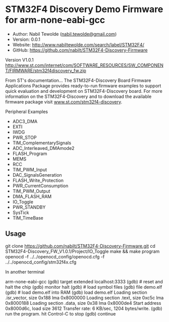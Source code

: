 STM32F4 Discovery Demo Firmware for arm-none-eabi-gcc
==========================================

* Author:    Nabil Tewolde (<nabil.tewolde@gmail.com>)
* Version:   0.0.1
* Website:   <http://www.nabiltewolde.com/search/label/STM32F4/>
* GitHub:    <https://github.com/nabilt/STM32F4-Discovery-Firmware>


Version V1.0.1
<http://www.st.com/internet/com/SOFTWARE_RESOURCES/SW_COMPONENT/FIRMWARE/stm32f4discovery_fw.zip>

From ST's documentation...
The STM32F4-Discovery Board Firmware Applications Package provides ready-to-run firmware examples to support quick evaluation and development on STM32F4-Discovery board. For more information on the STM32F4-Discovery and to download the available firmware package visit www.st.com/stm32f4-discovery.

Peripheral Examples
* ADC3_DMA			
* EXTI
* IWDG
* PWR_STOP
* TIM_ComplementarySignals
* ADC_Interleaved_DMAmode2	
* FLASH_Program			
* MEMS				
* RCC				
* TIM_PWM_Input
* DAC_SignalsGeneration		
* FLASH_Write_Protection		
* PWR_CurrentConsumption		
* TIM_PWM_Output
* DMA_FLASH_RAM			
* IO_Toggle			
* PWR_STANDBY			
* SysTick				
* TIM_TimeBase

Usage
-----
   git clone https://github.com/nabilt/STM32F4-Discovery-Firmware.git
   cd STM32F4-Discovery_FW_V1.0.1/Project/IO_Toggle
   make && make program
   openocd -f ../../openocd_config/openocd.cfg -f ../../openocd_config/stm32f4x.cfg

In another terminal

   arm-none-eabi-gcc
   (gdb) target extended localhost:3333
   (gdb) # reset and halt the chip
   (gdb) monitor halt
   (gdb) # load symbol files
   (gdb) file demo.elf
   (gdb) # load demo.elf into RAM
   (gdb) load demo.elf
   Loading section .isr_vector, size 0x188 lma 0x8000000
   Loading section .text, size 0xc5c lma 0x8000188
   Loading section .data, size 0x38 lma 0x8000de4
   Start address 0x8000d6c, load size 3612
   Transfer rate: 6 KB/sec, 1204 bytes/write.
   (gdb) run the program. hit Control-C to stop
   (gdb) continue

